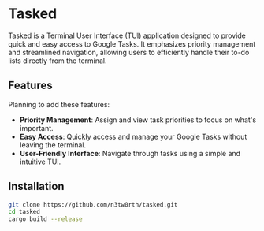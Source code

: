 # Tasked 

Tasked is a Terminal User Interface (TUI) application designed to provide quick and easy access to Google Tasks. It emphasizes priority management and streamlined navigation, allowing users to efficiently handle their to-do lists directly from the terminal.

## Features

Planning to add these features:

- **Priority Management**: Assign and view task priorities to focus on what's important.
- **Easy Access**: Quickly access and manage your Google Tasks without leaving the terminal.
- **User-Friendly Interface**: Navigate through tasks using a simple and intuitive TUI.

## Installation

```bash
git clone https://github.com/n3tw0rth/tasked.git
cd tasked
cargo build --release
```
